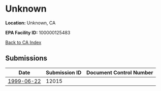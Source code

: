 # Unknown

**Location:** Unknown, CA

**EPA Facility ID:** 100000125483

[Back to CA Index](../../index.md)

## Submissions

| Date | Submission ID | Document Control Number |
|------|--------------|-------------------------|
| [1999-06-22](submissions/12015.md) | 12015 |  |
